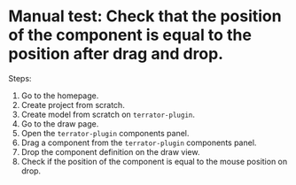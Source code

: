 # Manual test: Check that the position of the component is equal to the position after drag and drop.

Steps:

1. Go to the homepage.
2. Create project from scratch.
3. Create model from scratch on `terrator-plugin`.
4. Go to the draw page.
6. Open the `terrator-plugin` components panel.
7. Drag a component from the `terrator-plugin` components panel.
8. Drop the component definition on the draw view.
9. Check if the position of the component is equal to the mouse position on drop.